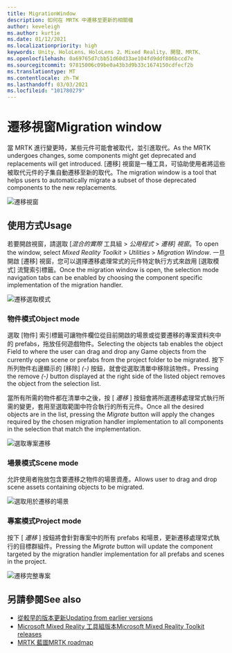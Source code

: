 ```yaml
---
title: MigrationWindow
description: 如何在 MRTK 中遷移至更新的相關檔
author: keveleigh
ms.author: kurtie
ms.date: 01/12/2021
ms.localizationpriority: high
keywords: Unity、HoloLens、HoloLens 2、Mixed Reality、開發、MRTK、
ms.openlocfilehash: 0a69765d7cbb51d60d33ae104fd9ddf806bccd7e
ms.sourcegitcommit: 97815006c09be0a43b3d9b33c1674150cdfecf2b
ms.translationtype: MT
ms.contentlocale: zh-TW
ms.lasthandoff: 03/03/2021
ms.locfileid: "101780279"
---
```

# <a name="migration-window"></a><span data-ttu-id="ec0c3-104">遷移視窗</span><span class="sxs-lookup"><span data-stu-id="ec0c3-104">Migration window</span></span>

<span data-ttu-id="ec0c3-105">當 MRTK 進行變更時，某些元件可能會被取代，並引進取代。</span><span class="sxs-lookup"><span data-stu-id="ec0c3-105">As the MRTK undergoes changes, some components might get deprecated and replacements will get introduced.</span></span>
<span data-ttu-id="ec0c3-106">[遷移] 視窗是一種工具，可協助使用者將這些被取代元件的子集自動遷移至新的取代。</span><span class="sxs-lookup"><span data-stu-id="ec0c3-106">The migration window is a tool that helps users to automatically migrate a subset of those deprecated components to the new replacements.</span></span>

![遷移視窗](../images/migration-window/MRTK_Migration_Window.png)

## <a name="usage"></a><span data-ttu-id="ec0c3-108">使用方式</span><span class="sxs-lookup"><span data-stu-id="ec0c3-108">Usage</span></span>

<span data-ttu-id="ec0c3-109">若要開啟視窗，請選取 [*混合的實際* 工具組  >  *公用程式*  >  *遷移] 視窗*。</span><span class="sxs-lookup"><span data-stu-id="ec0c3-109">To open the window, select *Mixed Reality Toolkit* > *Utilities* > *Migration Window*.</span></span> <span data-ttu-id="ec0c3-110">一旦開啟 [遷移] 視窗，您可以選擇遷移處理常式的元件特定執行方式來啟用 [選取模式] 流覽索引標籤。</span><span class="sxs-lookup"><span data-stu-id="ec0c3-110">Once the migration window is open, the selection mode navigation tabs can be enabled by choosing the component specific implementation of the migration handler.</span></span>  

![遷移選取模式](../images/migration-window/MRTK_Migration_Modes.png)

### <a name="object-mode"></a><span data-ttu-id="ec0c3-112">物件模式</span><span class="sxs-lookup"><span data-stu-id="ec0c3-112">Object mode</span></span>

<span data-ttu-id="ec0c3-113">選取 [物件] 索引標籤可讓物件欄位從目前開啟的場景或從要遷移的專案資料夾中的 prefabs，拖放任何遊戲物件。</span><span class="sxs-lookup"><span data-stu-id="ec0c3-113">Selecting the objects tab enables the object Field to where the user can drag and drop any Game objects from the currently open scene or prefabs from the project folder to be migrated.</span></span>
<span data-ttu-id="ec0c3-114">按下所列物件右邊顯示的 [移除] *(-)* 按鈕，就會從選取清單中移除該物件。</span><span class="sxs-lookup"><span data-stu-id="ec0c3-114">Pressing the remove *(-)* button displayed at the right side of the listed object removes the object from the selection list.</span></span>

<span data-ttu-id="ec0c3-115">當所有所需的物件都在清單中之後，按 [ *遷移* ] 按鈕會將所選遷移處理常式執行所需的變更，套用至選取範圍中符合執行的所有元件。</span><span class="sxs-lookup"><span data-stu-id="ec0c3-115">Once all the desired objects are in the list, pressing the *Migrate* button will apply the changes required by the chosen migration handler implementation to all components in the selection that match the implementation.</span></span>

![選取專案遷移](../images/migration-window/MRTK_Object_Migration.png)

### <a name="scene-mode"></a><span data-ttu-id="ec0c3-117">場景模式</span><span class="sxs-lookup"><span data-stu-id="ec0c3-117">Scene mode</span></span>

<span data-ttu-id="ec0c3-118">允許使用者拖放包含要遷移之物件的場景資產。</span><span class="sxs-lookup"><span data-stu-id="ec0c3-118">Allows user to drag and drop scene assets containing objects to be migrated.</span></span>

![選取用於遷移的場景](../images/migration-window/MRTK_Scene_Selection.png)

### <a name="project-mode"></a><span data-ttu-id="ec0c3-120">專案模式</span><span class="sxs-lookup"><span data-stu-id="ec0c3-120">Project mode</span></span>

<span data-ttu-id="ec0c3-121">按下 [ *遷移* ] 按鈕將會針對專案中的所有 prefabs 和場景，更新遷移處理常式執行的目標群組件。</span><span class="sxs-lookup"><span data-stu-id="ec0c3-121">Pressing the *Migrate* button will update the component targeted by the migration handler implementation for all prefabs and scenes in the project.</span></span>

![遷移完整專案](../images/migration-window/MRTK_Project_Migration.png)

## <a name="see-also"></a><span data-ttu-id="ec0c3-123">另請參閱</span><span class="sxs-lookup"><span data-stu-id="ec0c3-123">See also</span></span>

- [<span data-ttu-id="ec0c3-124">從較早的版本更新</span><span class="sxs-lookup"><span data-stu-id="ec0c3-124">Updating from earlier versions</span></span>](../../updates-deployment/updating.md)
- [<span data-ttu-id="ec0c3-125">Microsoft Mixed Reality 工具組版本</span><span class="sxs-lookup"><span data-stu-id="ec0c3-125">Microsoft Mixed Reality Toolkit releases</span></span>](../../release-notes.md)
- [<span data-ttu-id="ec0c3-126">MRTK 藍圖</span><span class="sxs-lookup"><span data-stu-id="ec0c3-126">MRTK roadmap</span></span>](../../roadmap.md)
